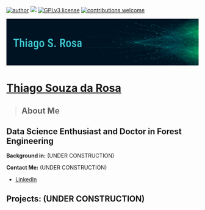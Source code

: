 [![author](https://img.shields.io/badge/author-thiagosouzadarosa-brightgreen.svg)](https://www.linkedin.com/in/thiagosouzadarosa) [![](https://img.shields.io/badge/python-3.9+-blue.svg)](https://www.python.org/downloads/release/python-391/) [![GPLv3 license](https://img.shields.io/badge/License-GPLv3-purple.svg)](http://perso.crans.org/besson/LICENSE.html) [![contributions welcome](https://img.shields.io/badge/contributions-welcome-red.svg?style=flat)](https://github.com/thiagosouzadarosa/Portifolio)

<p align="center">
  <img src="bannerTSR2.png" >
</p>

# <a href="https://www.linkedin.com/in/thiagosouzadarosa/">Thiago Souza da Rosa</a>

> ## About Me




## Data Science Enthusiast and Doctor in Forest Engineering

**Background in:** (UNDER CONSTRUCTION)

**Contact Me:** (UNDER CONSTRUCTION)

* [LinkedIn](https://www.linkedin.com/in/thiagosouzadarosa/)


## Projects: (UNDER CONSTRUCTION)

